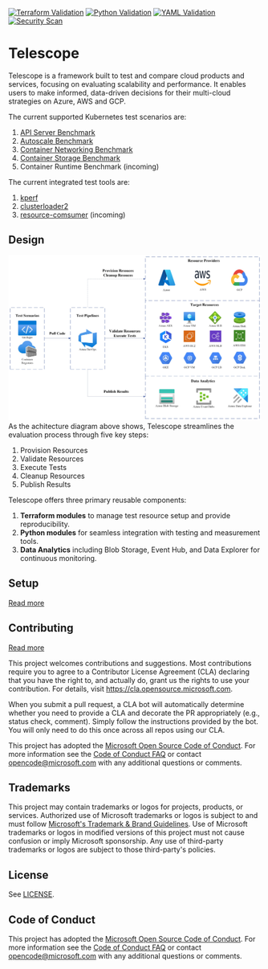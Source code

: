 [![Terraform Validation](https://github.com/Azure/telescope/actions/workflows/terraform-validation.yml/badge.svg)](https://github.com/Azure/telescope/actions/workflows/terraform-validation.yml) [![Python Validation](https://github.com/Azure/telescope/actions/workflows/python-validation.yml/badge.svg)](https://github.com/Azure/telescope/actions/workflows/python-validation.yml) [![YAML Validation](https://github.com/Azure/telescope/actions/workflows/yaml-validation.yml/badge.svg)](https://github.com/Azure/telescope/actions/workflows/yaml-validation.yml) [![Security Scan](https://github.com/Azure/telescope/actions/workflows/security-scan.yml/badge.svg)](https://github.com/Azure/telescope/actions/workflows/security-scan.yml)

# Telescope

Telescope is a framework built to test and compare cloud products and services, focusing on evaluating scalability and performance. It enables users to make informed, data-driven decisions for their multi-cloud strategies on Azure, AWS and GCP.

The current supported Kubernetes test scenarios are:
1. [API Server Benchmark](pipelines/perf-eval/API%20Server%20Benchmark)
2. [Autoscale Benchmark](pipelines/perf-eval/Autoscale%20Benchmark)
3. [Container Networking Benchmark](pipelines/perf-eval/CNI%20Benchmark)
4. [Container Storage Benchmark](pipelines/perf-eval/CSI%20Benchmark/)
5. Container Runtime Benchmark (incoming)

The current integrated test tools are:
1. [kperf](https://github.com/Azure/kperf/pkgs/container/kperf)
2. [clusterloader2](https://github.com/kubernetes/perf-tests/blob/master/clusterloader2/)
3. [resource-comsumer](https://github.com/kubernetes/kubernetes/blob/master/test/images/resource-consumer/README.md) (incoming)

## Design
![design](./docs/imgs/design.jpeg)
As the achitecture diagram above shows, Telescope streamlines the evaluation process through five key steps:

1. Provision Resources
2. Validate Resources
3. Execute Tests
4. Cleanup Resources
5. Publish Results

Telescope offers three primary reusable components:

1. **Terraform modules** to manage test resource setup and provide reproducibility.
2. **Python modules** for seamless integration with testing and measurement tools.
3. **Data Analytics** including Blob Storage, Event Hub, and Data Explorer for continuous monitoring.

## Setup
[Read more](modules/terraform/setup/README.md)

## Contributing

[Read more](docs/contributing/readme.md)
<!-- markdown-link-check-disable -->
This project welcomes contributions and suggestions.  Most contributions require you to agree to a
Contributor License Agreement (CLA) declaring that you have the right to, and actually do, grant us
the rights to use your contribution. For details, visit <https://cla.opensource.microsoft.com>.

When you submit a pull request, a CLA bot will automatically determine whether you need to provide
a CLA and decorate the PR appropriately (e.g., status check, comment). Simply follow the instructions
provided by the bot. You will only need to do this once across all repos using our CLA.

This project has adopted the [Microsoft Open Source Code of Conduct](https://opensource.microsoft.com/codeofconduct/).
For more information see the [Code of Conduct FAQ](https://opensource.microsoft.com/codeofconduct/faq/) or
contact [opencode@microsoft.com](mailto:opencode@microsoft.com) with any additional questions or comments.

## Trademarks

This project may contain trademarks or logos for projects, products, or services. Authorized use of Microsoft
trademarks or logos is subject to and must follow [Microsoft's Trademark & Brand Guidelines](https://www.microsoft.com/legal/intellectualproperty/trademarks/usage/general).
Use of Microsoft trademarks or logos in modified versions of this project must not cause confusion or imply Microsoft sponsorship.
Any use of third-party trademarks or logos are subject to those third-party's policies.

## License

See [LICENSE](LICENSE).

## Code of Conduct

This project has adopted the [Microsoft Open Source Code of Conduct](https://opensource.microsoft.com/codeofconduct/). For more information see the [Code of Conduct FAQ](https://opensource.microsoft.com/codeofconduct/faq/) or contact [opencode@microsoft.com](mailto:opencode@microsoft.com) with any additional questions or comments.